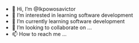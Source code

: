 - 👋 Hi, I’m @Ikpowosavictor
- 👀 I’m interested in learning software development 
- 🌱 I’m currently learning software development 
- 💞️ I’m looking to collaborate on ...
- 📫 How to reach me ...

<!---
Ikpowosavictor/Ikpowosavictor is a ✨ special ✨ repository because its `README.md` (this file) appears on your GitHub profile.
You can click the Preview link to take a look at your changes.
--->
